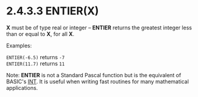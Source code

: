 # 2.4.3.3 ENTIER(X)

**X** must be of type real or integer – **ENTIER** returns the greatest integer less than or equal to **X**, for all **X**.

Examples:

`ENTIER(-6.5)`	returns `-7`  
`ENTIER(11.7)`	returns `11`

Note: **ENTIER** is not a Standard Pascal function but is the equivalent of BASIC's [INT](../is-basic_man-en/man_fn-int.md). It is useful when writing fast routines for many mathematical applications.
